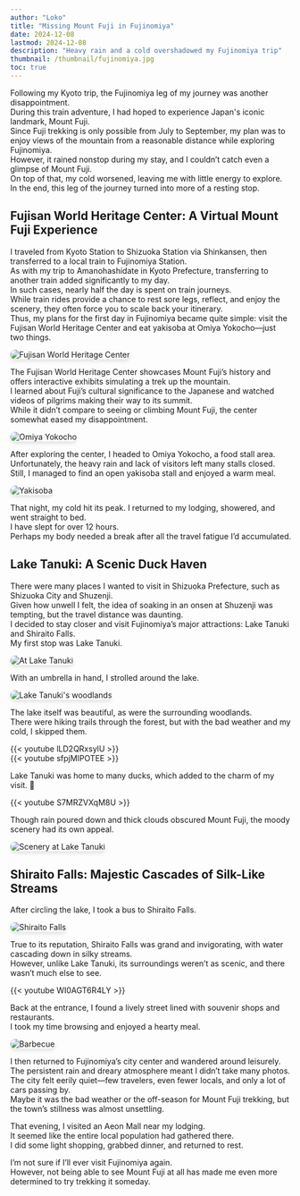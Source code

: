 ```yaml
---
author: "Loko"
title: "Missing Mount Fuji in Fujinomiya"
date: 2024-12-08
lastmod: 2024-12-08
description: "Heavy rain and a cold overshadowed my Fujinomiya trip"
thumbnail: /thumbnail/fujinomiya.jpg
toc: true
---
```


Following my Kyoto trip, the Fujinomiya leg of my journey was another disappointment.  
During this train adventure, I had hoped to experience Japan's iconic landmark, Mount Fuji.  
Since Fuji trekking is only possible from July to September, my plan was to enjoy views of the mountain from a reasonable distance while exploring Fujinomiya.  
However, it rained nonstop during my stay, and I couldn’t catch even a glimpse of Mount Fuji.  
On top of that, my cold worsened, leaving me with little energy to explore.  
In the end, this leg of the journey turned into more of a resting stop.

## Fujisan World Heritage Center: A Virtual Mount Fuji Experience

I traveled from Kyoto Station to Shizuoka Station via Shinkansen, then transferred to a local train to Fujinomiya Station.  
As with my trip to Amanohashidate in Kyoto Prefecture, transferring to another train added significantly to my day.  
In such cases, nearly half the day is spent on train journeys.  
While train rides provide a chance to rest sore legs, reflect, and enjoy the scenery, they often force you to scale back your itinerary.  
Thus, my plans for the first day in Fujinomiya became quite simple: visit the Fujisan World Heritage Center and eat yakisoba at Omiya Yokocho—just two things.

![Fujisan World Heritage Center](/jr-travel/fujinomiya-1.jpg)

The Fujisan World Heritage Center showcases Mount Fuji’s history and offers interactive exhibits simulating a trek up the mountain.  
I learned about Fuji’s cultural significance to the Japanese and watched videos of pilgrims making their way to its summit.  
While it didn’t compare to seeing or climbing Mount Fuji, the center somewhat eased my disappointment.

![Omiya Yokocho](/jr-travel/fujinomiya-2.jpg)

After exploring the center, I headed to Omiya Yokocho, a food stall area.  
Unfortunately, the heavy rain and lack of visitors left many stalls closed.  
Still, I managed to find an open yakisoba stall and enjoyed a warm meal.

![Yakisoba](/jr-travel/fujinomiya-3.jpg)

That night, my cold hit its peak. I returned to my lodging, showered, and went straight to bed.  
I have slept for over 12 hours.  
Perhaps my body needed a break after all the travel fatigue I’d accumulated.

## Lake Tanuki: A Scenic Duck Haven

There were many places I wanted to visit in Shizuoka Prefecture, such as Shizuoka City and Shuzenji.  
Given how unwell I felt, the idea of soaking in an onsen at Shuzenji was tempting, but the travel distance was daunting.  
I decided to stay closer and visit Fujinomiya’s major attractions: Lake Tanuki and Shiraito Falls.  
My first stop was Lake Tanuki.

![At Lake Tanuki](/jr-travel/fujinomiya-4.jpg)

With an umbrella in hand, I strolled around the lake.

![Lake Tanuki's woodlands](/jr-travel/fujinomiya-5.jpg)

The lake itself was beautiful, as were the surrounding woodlands.  
There were hiking trails through the forest, but with the bad weather and my cold, I skipped them.

{{< youtube lLD2QRxsylU >}}
<br>
{{< youtube sfpjMIPOTEE >}}

Lake Tanuki was home to many ducks, which added to the charm of my visit. 🦆

{{< youtube S7MRZVXqM8U >}}

Though rain poured down and thick clouds obscured Mount Fuji, the moody scenery had its own appeal.

![Scenery at Lake Tanuki](/jr-travel/fujinomiya-6.jpg)

## Shiraito Falls: Majestic Cascades of Silk-Like Streams

After circling the lake, I took a bus to Shiraito Falls.

![Shiraito Falls](/jr-travel/fujinomiya-7.jpg)

True to its reputation, Shiraito Falls was grand and invigorating, with water cascading down in silky streams.  
However, unlike Lake Tanuki, its surroundings weren’t as scenic, and there wasn’t much else to see.

{{< youtube WI0AGT6R4LY >}}

Back at the entrance, I found a lively street lined with souvenir shops and restaurants.  
I took my time browsing and enjoyed a hearty meal.

![Barbecue](/jr-travel/fujinomiya-8.jpg)

I then returned to Fujinomiya’s city center and wandered around leisurely.  
The persistent rain and dreary atmosphere meant I didn’t take many photos.  
The city felt eerily quiet—few travelers, even fewer locals, and only a lot of cars passing by.  
Maybe it was the bad weather or the off-season for Mount Fuji trekking, but the town’s stillness was almost unsettling.

That evening, I visited an Aeon Mall near my lodging.  
It seemed like the entire local population had gathered there.  
I did some light shopping, grabbed dinner, and returned to rest.

I’m not sure if I’ll ever visit Fujinomiya again.  
However, not being able to see Mount Fuji at all has made me even more determined to try trekking it someday.

<style>
  img {
    border-radius: 10px;
    box-shadow: 0 4px 6px rgba(0, 0, 0, 0.1);
    transition: transform 0.2s ease, box-shadow 0.2s ease;
  }

  img:hover {
    transform: scale(1.05);
    box-shadow: 0 8px 12px rgba(0, 0, 0, 0.2);
  }
</style>
